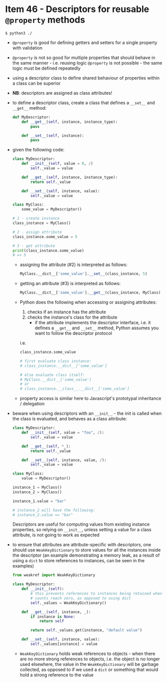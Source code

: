 # Item 46 - Descriptors for reusable `@property` methods

```shell
$ python3 ./
```

- `@property` is good for defining getters and setters for a single property
    with validation
- `@property` is not so good for multiple properties that should behave in the
    same manner - i.e. reusing logic `@property` is not possible - the same
    logic must be defined repeatedly
- using a descriptor class to define shared behaviour of properties within a
    class can be superior
- **NB**: descriptors are assigned as class attributes!
- to define a descriptor class, create a class that defines a `__set__` and
    `__get__` method:

    ```python
    def MyDescriptor:
        def __get__(self, instance, instance_type):
            pass

        def __set__(self, instance):
            pass
    ```
- given the following code:

    ```python
    class MyDescriptor:
        def __init__(self, value = 0, /)
            self._value = value

        def __get__(self, instance, instance_type):
            return self._value

        def __set__(self, instance, value):
            self._value = value

    class MyClass:
        some_value = MyDescriptor()

    # 1 - create instance
    class_instance = MyClass()

    # 2 - assign attribute
    class_instance.some_value = 5

    # 3 - get attribute
    print(class_instance.some_value)
    # => 5
    ```

    - assigning the attribute (#2) is interpreted as follows:

        ```python
        MyClass.__dict__['some_value'].__set__(class_instance, 5)
        ```

    - getting an attribute (#3) is interpreted as follows:

        ```python
        MyClass.__dict__['some_value'].__get__(class_instance, MyClass)
        ```
    - Python does the following when accessing or assigning attributes:
        1. checks if an instance has the attribute
        2. checks the instance's class for the attribute
            - if the attribute implements the descriptor interface, i.e. it
                defines a `__get__` and `__set__` method, Python assumes you
                want to follow the descriptor protocol

        i.e.

        ```python
        class_instance.some_value

        # first evaluate class instance:
        # class_instance.__dict__['some_value']

        # else evaluate class itself:
        # MyClass.__dict__['some_value']
        # or
        # class_instance.__class__.__dict__['some_value']
        ```
    - property access is similar here to Javascript's prototypal inheritance /
        delegation
- beware when using descriptors with an `__init__` - the init is called when the
    class is evaluated, and behaves as a class attribute:

    ```python
    class MyDescriptor:
        def __init__(self, value = "foo", /):
            self._value = value

        def __get__(self, *_):
            return self._value

        def __set__(self, instance, value, /):
            self._value = value

    class MyClass:
        value = MyDescriptor()

    instance_1 = MyClass()
    instance_2 = MyClass()

    instance_1.value = "bar"

    # instance_2 will have the following:
    # instance_2.value == "bar"
    ```

    Descriptors are useful for computing values from existing instance
    properties, so relying on `__init__`, unless setting a value for a class
    attribute, is not going to work as expected
- to ensure that attributes are attribute-specific with descriptors, one
    should use `WeakKeyDictionary` to store values for all the instances
    inside the descriptor (an example demonstrating a memory leak, as a
    result of using a `dict` to store references to instances, can be seen
    in the examples)

    ```python
    from weakref import WeakKeyDictionary

    class MyDescriptor:
        def __init__(self):
            # this prevents references to instances being retained when instance
            # counts reach zero, as opposed to using dict
            self._values = WeakKeyDictionary()

        def __get__(self, instance, _):
            if instance is None:
                return self

            return self._values.get(instance, "default value")

        def __set__(self, instance, value):
            self._values[instance] = value
    ```

    - `WeakKeyDictionary` holds weak references to objects - when there are no
        more strong references to objects, i.e. the object is no longer used
        elsewhere, the value in the `WeakKeyDictionary` will be garbage
        collected, as opposed to if we used a `dict` or something that would
        hold a strong reference to the value
